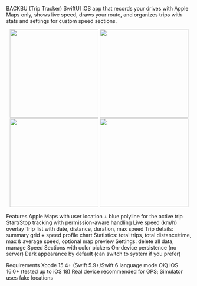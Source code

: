 BACKBU (Trip Tracker)
SwiftUI iOS app that records your drives with Apple Maps only, shows live speed, draws your route, and organizes trips with stats and settings for custom speed sections.

<p align="center"> <img src="appdemo/1.jpg" width="240"> <img src="appdemo/2.jpg" width="240"> <img src="appdemo/3.jpg" width="240"> <img src="appdemo/4.jpg" width="240"> </p>

Features
Apple Maps with user location + blue polyline for the active trip
Start/Stop tracking with permission-aware handling
Live speed (km/h) overlay
Trip list with date, distance, duration, max speed
Trip details: summary grid + speed profile chart
Statistics: total trips, total distance/time, max & average speed, optional map preview
Settings: delete all data, manage Speed Sections with color pickers
On-device persistence (no server)
Dark appearance by default (can switch to system if you prefer)

Requirements
Xcode 15.4+ (Swift 5.9+/Swift 6 language mode OK)
iOS 16.0+ (tested up to iOS 18)
Real device recommended for GPS; Simulator uses fake locations
